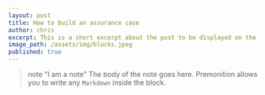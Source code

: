 ```yaml
---
layout: post
title: How to build an assurance case
author: chris
excerpt: This is a short excerpt about the post to be displayed on the post summary page.
image_path: /assets/img/blocks.jpeg
published: true
---
```


> note "I am a note"
> The body of the note goes here. Premonition allows you to write any `Markdown` inside the block.

